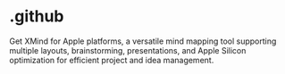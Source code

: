 # .github
Get XMind for Apple platforms, a versatile mind mapping tool supporting multiple layouts, brainstorming, presentations, and Apple Silicon optimization for efficient project and idea management.
